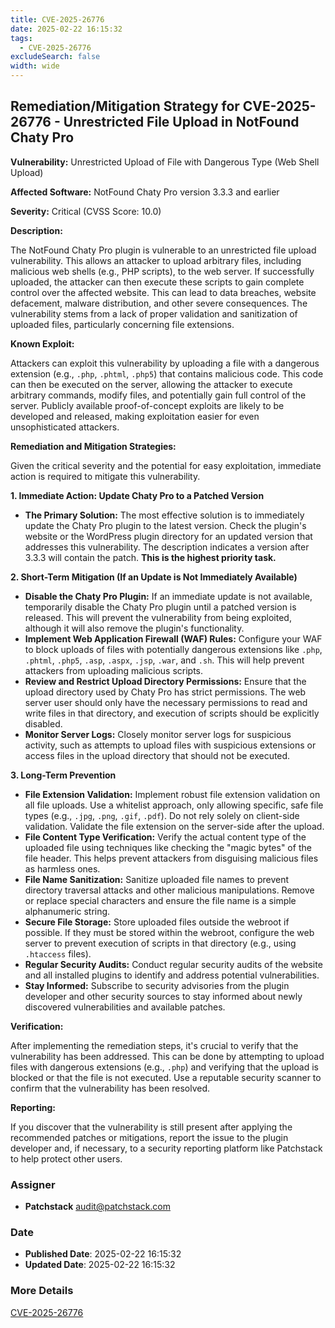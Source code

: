 ```yaml
---
title: CVE-2025-26776
date: 2025-02-22 16:15:32
tags:
  - CVE-2025-26776
excludeSearch: false
width: wide
---
```


## Remediation/Mitigation Strategy for CVE-2025-26776 - Unrestricted File Upload in NotFound Chaty Pro

**Vulnerability:** Unrestricted Upload of File with Dangerous Type (Web Shell Upload)

**Affected Software:** NotFound Chaty Pro version 3.3.3 and earlier

**Severity:** Critical (CVSS Score: 10.0)

**Description:**

The NotFound Chaty Pro plugin is vulnerable to an unrestricted file upload vulnerability.  This allows an attacker to upload arbitrary files, including malicious web shells (e.g., PHP scripts), to the web server. If successfully uploaded, the attacker can then execute these scripts to gain complete control over the affected website. This can lead to data breaches, website defacement, malware distribution, and other severe consequences.  The vulnerability stems from a lack of proper validation and sanitization of uploaded files, particularly concerning file extensions.

**Known Exploit:**

Attackers can exploit this vulnerability by uploading a file with a dangerous extension (e.g., `.php`, `.phtml`, `.php5`) that contains malicious code. This code can then be executed on the server, allowing the attacker to execute arbitrary commands, modify files, and potentially gain full control of the server.  Publicly available proof-of-concept exploits are likely to be developed and released, making exploitation easier for even unsophisticated attackers.

**Remediation and Mitigation Strategies:**

Given the critical severity and the potential for easy exploitation, immediate action is required to mitigate this vulnerability.

**1. Immediate Action: Update Chaty Pro to a Patched Version**

*   **The Primary Solution:** The most effective solution is to immediately update the Chaty Pro plugin to the latest version.  Check the plugin's website or the WordPress plugin directory for an updated version that addresses this vulnerability.  The description indicates a version after 3.3.3 will contain the patch.  **This is the highest priority task.**

**2. Short-Term Mitigation (If an Update is Not Immediately Available)**

*   **Disable the Chaty Pro Plugin:**  If an immediate update is not available, temporarily disable the Chaty Pro plugin until a patched version is released. This will prevent the vulnerability from being exploited, although it will also remove the plugin's functionality.
*   **Implement Web Application Firewall (WAF) Rules:**  Configure your WAF to block uploads of files with potentially dangerous extensions like `.php`, `.phtml`, `.php5`, `.asp`, `.aspx`, `.jsp`, `.war`, and `.sh`. This will help prevent attackers from uploading malicious scripts.
*   **Review and Restrict Upload Directory Permissions:** Ensure that the upload directory used by Chaty Pro has strict permissions.  The web server user should only have the necessary permissions to read and write files in that directory, and execution of scripts should be explicitly disabled.
*   **Monitor Server Logs:**  Closely monitor server logs for suspicious activity, such as attempts to upload files with suspicious extensions or access files in the upload directory that should not be executed.

**3. Long-Term Prevention**

*   **File Extension Validation:**  Implement robust file extension validation on all file uploads.  Use a whitelist approach, only allowing specific, safe file types (e.g., `.jpg`, `.png`, `.gif`, `.pdf`).  Do not rely solely on client-side validation.  Validate the file extension on the server-side after the upload.
*   **File Content Type Verification:**  Verify the actual content type of the uploaded file using techniques like checking the "magic bytes" of the file header. This helps prevent attackers from disguising malicious files as harmless ones.
*   **File Name Sanitization:**  Sanitize uploaded file names to prevent directory traversal attacks and other malicious manipulations.  Remove or replace special characters and ensure the file name is a simple alphanumeric string.
*   **Secure File Storage:** Store uploaded files outside the webroot if possible. If they must be stored within the webroot, configure the web server to prevent execution of scripts in that directory (e.g., using `.htaccess` files).
*   **Regular Security Audits:** Conduct regular security audits of the website and all installed plugins to identify and address potential vulnerabilities.
*   **Stay Informed:**  Subscribe to security advisories from the plugin developer and other security sources to stay informed about newly discovered vulnerabilities and available patches.

**Verification:**

After implementing the remediation steps, it's crucial to verify that the vulnerability has been addressed. This can be done by attempting to upload files with dangerous extensions (e.g., `.php`) and verifying that the upload is blocked or that the file is not executed.  Use a reputable security scanner to confirm that the vulnerability has been resolved.

**Reporting:**

If you discover that the vulnerability is still present after applying the recommended patches or mitigations, report the issue to the plugin developer and, if necessary, to a security reporting platform like Patchstack to help protect other users.

### Assigner
- **Patchstack** <audit@patchstack.com>

### Date
- **Published Date**: 2025-02-22 16:15:32
- **Updated Date**: 2025-02-22 16:15:32

### More Details
[CVE-2025-26776](https://www.cvedetails.com/cve/CVE-2025-26776)